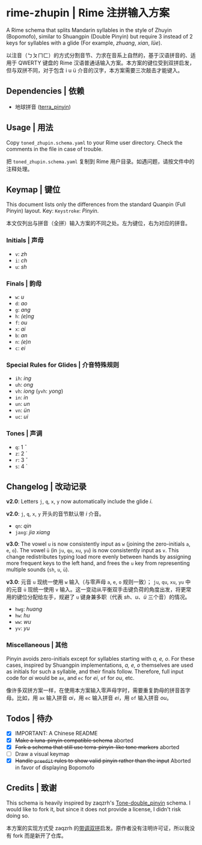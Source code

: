 # rime-zhupin | Rime 注拼输入方案

A Rime schema that splits Mandarin syllables in the style of Zhuyin (Bopomofo),
similar to Shuangpin (Double Pinyin) but require 3 instead of 2 keys for 
syllables with a glide (For example, _zhuang_, _xian_, _lüe_).

以注音（ㄅㄆㄇㄈ）的方式分割音节、力求在音系上自然的，基于汉语拼音的、适用于 QWERTY 键盘的 Rime 汉语普通话输入方案。本方案的键位受到双拼启发，但与双拼不同，对于包含 i u ü 介音的汉字，本方案需要三次敲击才能键入。

## Dependencies | 依赖

- 地球拼音 ([terra_pinyin](https://github.com/rime/rime-terra-pinyin))

## Usage | 用法

Copy `toned_zhupin.schema.yaml` to your Rime user directory. Check the comments in the file in case of trouble.

把 `toned_zhupin.schema.yaml` 复制到 Rime 用户目录。如遇问题，请按文件中的注释处理。

## Keymap | 键位

This document lists only the differences from the standard Quanpin (Full Pinyin) layout. Key: `Keystroke`: _Pinyin_.

本文仅列出与拼音（全拼）输入方案的不同之处。左为键位，右为对应的拼音。

### Initials | 声母

- `v`: _zh_
- `i`: _ch_
- `u`: _sh_

### Finals | 韵母

- `w`: _u_
- `d`: _ao_
- `g`: _ang_
- `h`: _(e)ng_
- `f`: _ou_
- `x`: _ai_
- `b`: _an_
- `n`: _(e)n_
- `c`: _ei_

### Special Rules for Glides | 介音特殊规则

- `ih`: _ing_
- `uh`: _ong_
- `vh`: _iong_ (`yvh`: _yong_)
- `in`: _in_
- `un`: _un_
- `vn`: _ün_
- `uc`: _ui_

### Tones | 声调

- `q`: 1 ¯
- `z`: 2 ´
- `r`: 3 ˇ
- `s`: 4 `

## Changelog | 改动记录

**v2.0**: Letters `j`, `q`, `x`, `y` now automatically include the glide _i_.

**v2.0**: `j`, `q`, `x`, `y` 开头的音节默认带 _i_ 介音。

- `qn`: _qin_
- `jaxg`: _jia xiang_

**v3.0**: The vowel `u` is now consistently input as `w` (joining the zero-initials `a`, `e`, `o`). The vowel `ü` (in `ju`, `qu`, `xu`, `yu`) is now consistently input as `v`. This change redistributes typing load more evenly between hands by assigning more frequent keys to the left hand, and frees the `u` key from representing multiple sounds (`sh`, `u`, `ü`).

**v3.0**: 元音 `u` 现统一使用 `w` 输入（与零声母 `a`, `e`, `o` 规则一致）； `ju`, `qu`, `xu`, `yu` 中的元音 `ü`  现统一使用 `v` 输入。这一变动从平衡双手击键负荷的角度出发，将更常用的键位分配给左手，规避了 `u` 键身兼多职（代表 _sh_、_u_、_ü_ 三个音）的情况。

-   `hwg`: _huang_
-   `hw`: _hu_
-   `ww`: _wu_
-   `yv`: _yu_

### Miscellaneous | 其他

Pinyin avoids zero-initials except for syllables starting with *a, e, o*. 
For these cases, inspired by Shuangpin implementations, *a, e, o* themselves
are used as initials for such a syllable, and their finals follow. 
Therefore, full input code for *ai* would be `ax`, and
`ec` for *ei*, `of` for *ou*, etc.

像许多双拼方案一样，在使用本方案输入零声母字时，需要重复韵母的拼音首字母。比如，用 `ax` 输入拼音 _ai_，用 `ec` 输入拼音 _ei_，用 `of` 输入拼音 _ou_。

## Todos | 待办

- [x] IMPORTANT: A Chinese README
- [x] ~~Make a luna-pinyin compatible schema~~ aborted
- [x] ~~Fork a schema that still use terra-pinyin-like tone markers~~ aborted
- [ ] Draw a visual keymap
- [x] ~~Handle `preedit` rules to show valid pinyin rather than the input~~
      Aborted in favor of displaying Bopomofo

## Credits | 致谢

This schema is heavily inspired by zaqzrh's [Tone-double_pinyin](https://github.com/zaqzrh/Tone-double_pinyin/)
schema. I would like to fork it, but since it does not provide a license, I didn't
risk doing so.

本方案的实现方式受 zaqzrh 的[带调双拼](https://github.com/zaqzrh/Tone-double_pinyin/)启发。原作者没有注明许可证，所以我没有 fork 而是新开了仓库。
